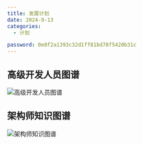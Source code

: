 ```yaml
---
title: 发展计划
date: 2024-9-13
categories:
  - 计划

password: 0e0f2a1393c32d1ff81bd78f5420b31c
---
```


## 高级开发人员图谱
![高级开发人员图谱](/images/高级开发人员.webp)
## 架构师知识图谱
![架构师知识图谱](/images/架构师.webp)
